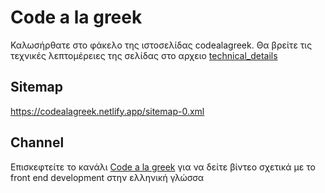 # Code a la greek
Καλωσήρθατε στο φάκελο της ιστοσελίδας codealagreek.
Θα βρείτε τις τεχνικές λεπτομέρειες της σελίδας στο αρχειο [technical_details](/technical_details.md)

## Sitemap
https://codealagreek.netlify.app/sitemap-0.xml

## Channel
Επισκεφτείτε το κανάλι [Code a la greek](https://youtube.com/@codealagreek) για να δείτε βίντεο σχετικά με το front end development στην ελληνική γλώσσα
